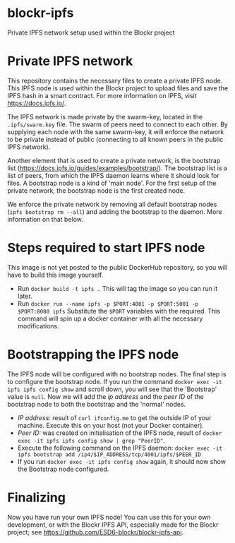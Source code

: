 # blockr-ipfs
Private IPFS network setup used within the Blockr project

# Private IPFS network
This repository contains the necessary files to create a private IPFS node. This IPFS node is used within the Blockr project to upload files and save the IPFS hash in a smart contract. For more information on IPFS, visit https://docs.ipfs.io/.

The IPFS network is made private by the swarm-key, located in the `.ipfs/swarm.key` file. The swarm of peers need to connect to each other. By supplying each node with the same swarm-key, it will enforce the network to be private instead of public (connecting to all known peers in the public IPFS network).

Another element that is used to create a private network, is the bootstrap list (https://docs.ipfs.io/guides/examples/bootstrap/). The bootstrap list is a list of peers, from which the IPFS daemon learns where it should look for files. A bootstrap node is a kind of 'main node'. For the first setup of the private network, the bootstrap node is the first created node. 

We enforce the private network by removing all default bootstrap nodes (`ipfs bootstrap rm --all`) and adding the bootstrap to the daemon. More information on that below. 

# Steps required to start IPFS node
This image is not yet posted to the public DockerHub repository, so you will have to build this image yourself. 

- Run `docker build -t ipfs .`
  This will tag the image so you can run it later. 
- Run `docker run --name ipfs -p $PORT:4001 -p $PORT:5001 -p $PORT:8080 ipfs` 
  Substitute the `$PORT` variables with the required. This command will spin up a docker container with all the necessary modifications. 

# Bootstrapping the IPFS node
The IPFS node will be configured with no bootstrap nodes. The final step is to configure     the bootstrap node. If you run the command `docker exec -it ipfs ipfs config show` and scroll down, you will see that the 'Bootstrap' value is `null`. Now we will add the _ip address_ and the _peer ID_ of the bootstrap node to both the bootstrap and the 'normal' nodes. 

- _IP address:_ result of `curl ifconfig.me` to get the outside IP of your machine. Execute this on your host (not your Docker container).
- _Peer ID:_ was created on initialisation of the IPFS node, result of `docker exec -it ipfs ipfs config show | grep "PeerID"`.
- Execute the following command on the IPFS daemon: `docker exec -it ipfs bootstrap add /ip4/$IP_ADDRESS/tcp/4001/ipfs/$PEER_ID`
- If you run `docker exec -it ipfs config show` again, it should now show the Bootstrap node configured.

# Finalizing
Now you have run your own IPFS node! You can use this for your own development, or with the Blockr IPFS API, especially made for the Blockr project; see https://github.com/ESD6-blockr/blockr-ipfs-api.